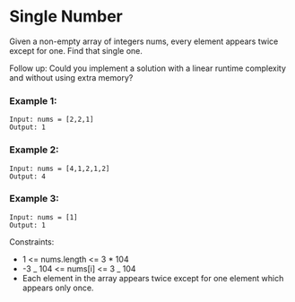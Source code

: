 # Single Number

Given a non-empty array of integers nums, every element appears twice except for one. Find that single one.

Follow up: Could you implement a solution with a linear runtime complexity and without using extra memory?

### Example 1:

```
Input: nums = [2,2,1]
Output: 1
```

### Example 2:

```
Input: nums = [4,1,2,1,2]
Output: 4
```

### Example 3:

```
Input: nums = [1]
Output: 1
```

Constraints:

- 1 <= nums.length <= 3 \* 104
- -3 _ 104 <= nums[i] <= 3 _ 104
- Each element in the array appears twice except for one element which appears only once.
